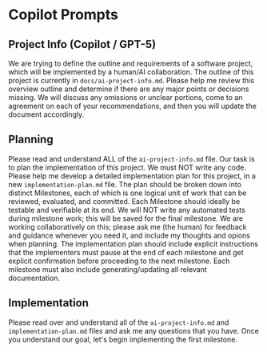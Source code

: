 # Copilot Prompts

## Project Info (Copilot / GPT-5)

We are trying to define the outline and requirements of a software project, which will be implemented by a human/AI collaboration. The outline of this project is currently in `docs/ai-project-info.md`. Please help me review this overview outline and determine if there are any major points or decisions missing. We will discuss any omissions or unclear portions, come to an agreement on each of your recommendations, and then you will update the document accordingly.

## Planning

Please read and understand ALL of the `ai-project-info.md` file. Our task is to plan the implementation of this project. We must NOT write any code. Please help me develop a detailed implementation plan for this project, in a new `implementation-plan.md` file. The plan should be broken down into distinct Milestones, each of which is one logical unit of work that can be reviewed, evaluated, and committed. Each Milestone should ideally be testable and verifiable at its end. We will NOT write any automated tests during milestone work; this will be saved for the final milestone. We are working collaboratively on this; please ask me (the human) for feedback and guidance whenever you need it, and include my thoughts and opions when planning. The implementation plan should include explicit instructions that the implementers must pause at the end of each milestone and get explicit confirmation before proceeding to the next milestone. Each milestone must also include generating/updating all relevant documentation.

## Implementation

Please read over and understand all of the `ai-project-info.md` and `implementation-plan.md` files and ask me any questions that you have. Once you understand our goal, let's begin implementing the first milestone.
